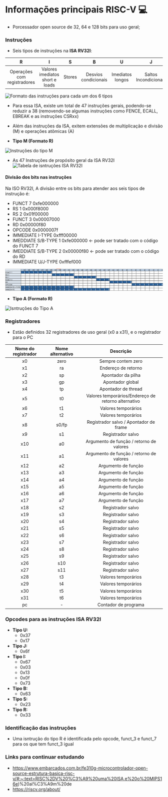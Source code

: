 # Informações principais RISC-V 💻️
* Porcessador open source de 32, 64 e 128 bits para uso geral;

### Instruções
* Seis tipos de instruções na **ISA RV32I**:

**R** | **I** | **S** | **B** | **U** | **J**
:------: | :------: | :------: | :------: | :------: | :------: |
Operações com registradores | Valores imediatos short e loads  | Stores | Desvios condicionais | Imediatos longos | Saltos Incondicionais
	
![Formato das instruções para cada um dos 6 tipos](https://github.com/DayaneCordeiro/RISC-V_Core/blob/master/Imagens/Formato%20das%20instru%C3%A7%C3%B5es%20RISC%20V.png)


* Para essa ISA, existe um total de 47 instruções gerais, podendo-se reduzir a 38 (removendo-se algumas instruções como FENCE, ECALL, EBREAK e as instruções CSRxx)
* Além das instruções da ISA, exitem extensões de multiplicação e divisão (M) e operações atômicas (A)

* **Tipo M (Formato R)**


![Instruções do tipo M](https://github.com/DayaneCordeiro/RISC-V_Core/blob/master/Imagens/Tipo%20M.png)


* As 47 Instruções de propósito geral da ISA RV32I
![Tabela de isntruções ISA RV32I]()


#### Divisão dos bits nas instruções
Na ISO RV32I, A divisão entre os bits para atender aos seis tipos de instrução é:
* FUNCT 7			0xfe000000
* RS 1				0x000f8000
* RS 2				0x01f00000
* FUNCT 3			0x00007000
* RD				0x00000f80
* OPCODE			0x0000007f
* IMMEDIATE I-TYPE		0xfff00000
* IMEDDIATE S/B-TYPE 1		0xfe000000 <- pode ser tratado com o código do FUNCT 7
* IMEDDIATE S/B-TYPE 2		0x00000f80 <- pode ser tratado com o código do RD
* IMMEDIATE U/J-TYPE		0xfffef000


![Representação dos bits de cada divisão essencial da instrução](https://github.com/DayaneCordeiro/RISC-V/blob/master/Imagens/Representa%C3%A7%C3%A3o%20dos%20bits%20das%20instru%C3%A7%C3%B5es.png)


* **Tipo A (Formato R)**
	
	
![Isntruções do Tipo A](https://github.com/DayaneCordeiro/RISC-V_Core/blob/master/Imagens/Tipo%20A.png)

### Registradores

* Estão definidos 32 registradores de uso geral (x0 a x31), e o registrador para o PC

Nome do registrador | Nome alternativo | Descrição
:------: | :------: | :------:
x0 | zero | Sempre contem zero
x1 | ra | Endereço de retorno
x2 | sp | Apontador da pilha
x3 | gp | Apontador global
x4 | tp | Apontador de thread
x5 | t0 | Valores temporários/Endereço de retorno alternativo
x6 | t1 | Valores temporários
x7 | t2 | Valores temporários
x8 | s0/fp | Registrador salvo / Apontador de frame
x9 | s1 | Registrador salvo
x10 | a0 | Argumento de função / retorno de valores
x11 | a1 | Argumento de função / retorno de valores
x12 | a2 | Argumento de função
x13 | a3 | Argumento de função
x14 | a4 | Argumento de função
x15 | a5 | Argumento de função
x16 | a6 | Argumento de função
x17 | a7 | Argumento de função
x18 | s2 | Registrador salvo
x19 | s3 | Registrador salvo
x20 | s4 | Registrador salvo
x21 | s5 | Registrador salvo
x22 | s6 | Registrador salvo
x23 | s7 | Registrador salvo
x24 | s8 | Registrador salvo
x25 | s9 | Registrador salvo
x26 | s10 | Registrador salvo
x27 | s11 | Registrador salvo
x28 | t3 | Valores temporários
x29 | t4 | Valores temporários
x30 | t5 | Valores temporários
x31 | t6 | Valores temporários
pc | - | Contador de programa

### Opcodes para as instruções ISA RV32I
* **Tipo U:**
	* 0x37
	* 0x17
* **Tipo J:**
	* 0x6f
* **Tipo I:**
	* 0x67
	* 0x03
	* 0x13
	* 0x0f
	* 0x73
* **Tipo B:**
	* 0x63
* **Tipo S:**
	* 0x23
* **Tipo R:**
	* 0x33
	
### Identificação das instruções
* Uma isntrução do tipo R é identificada pelo opcode, funct_3 e funct_7 para os que tem funct_3 igual

### Links para continuar estudando
* https://www.embarcados.com.br/fe310g-microcontrolador-open-source-estrutura-basica-risc-v/#:~:text=RISC%2DV%20%C3%A9%20uma%20ISA,e%20o%20MIPS16e)%20al%C3%A9m%20de
* https://riscv.org/about/

		

